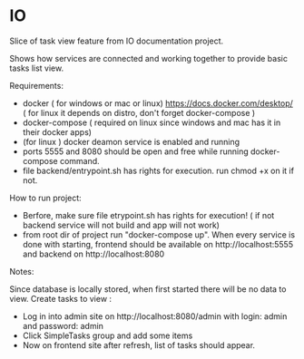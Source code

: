 # IO

Slice of task view feature from IO documentation project.

Shows how services are connected and working together to provide basic tasks list view.

Requirements:
  - docker ( for windows or mac or linux) https://docs.docker.com/desktop/ ( for linux it depends on distro, don't forget docker-compose )
  - docker-compose ( required on linux since windows and mac has it in their docker apps)
  - (for linux ) docker deamon service is enabled and running
  - ports 5555 and 8080 should be open and free while running docker-compose command.
  - file backend/entrypoint.sh has rights for execution. run chmod +x on it if not.


How to run project:
  - Berfore, make sure file etrypoint.sh has rights for execution! ( if not backend service will not build and app will not work)
  - from root dir of project run "docker-compose up". When every service is done with starting, frontend should be available on http://localhost:5555 and backend on http://localhost:8080


Notes:

Since database is locally stored, when first started there will be no data to view.
Create tasks to view :
  - Log in into admin site on http://localhost:8080/admin with login: admin and password: admin
  - Click SimpleTasks group and add some items
  - Now on frontend site after refresh, list of tasks should appear.